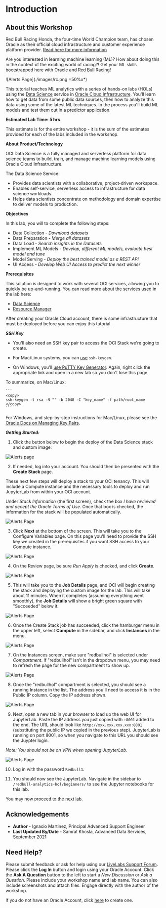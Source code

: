 # Introduction

## About this Workshop

Red Bull Racing Honda, the four-time World Champion team, has chosen Oracle as their official cloud infrastructure and customer experience platform provider. [Read here for more information](https://www.oracle.com/redbullracing/)

Are you interested in learning machine learning (ML)? How about doing this in the context of the exciting world of racing?! Get your ML skills bootstrapped here with Oracle and Red Bull Racing! 

![Alerts Page](./images/rc.png =50%x*)

This tutorial teaches ML analytics with a series of hands-on labs (HOLs) using the [Data Science](https://docs.oracle.com/en-us/iaas/data-science/using/data-science.htm) service in [Oracle Cloud Infrastructure](https://cloud.oracle.com/). You'll learn how to get data from some public data sources, then how to analyze this data using some of the latest ML techniques. In the process you'll build ML models and test them out in a predictor application.


<b> Estimated Lab Time: 5 hrs  </b>

  This estimate is for the entire workshop - it is the sum of the estimates provided for each of the labs included in the workshop.

<b> About Product/Technology </b>

  OCI Data Science is a fully managed and serverless platform for data science teams to build, train, and manage machine learning models using Oracle Cloud Infrastructure.

  The Data Science Service:

  * Provides data scientists with a collaborative, project-driven workspace.
  * Enables self-service, serverless access to infrastructure for data science workloads.
  * Helps data scientists concentrate on methodology and domain expertise to deliver models to production.



  [](youtube:WWyM432VPQY)

<b>Objectives</b>


  In this lab, you will to complete the following steps:
  * Data Collection - <i> Download datasets </i>
  * Data Preparation - <i> Merge all datasets </i>
  * Data Load - <i> Search insights in the Datasets </i>
  * Implement ML Models - <i> Develop, different ML models, evaluate best model and tune </i>
  * Model Serving - <i> Deploy the best trained model as a REST API </i>
  * UI Access - <i> Develop Web UI Access to predict the next winner </i>

<b> Prerequisites </b>

  This solution is designed to work with several OCI services, allowing you to quickly be up-and-running. You can read more about the services used in the lab here:
  * [Data Science](https://docs.oracle.com/en-us/iaas/data-science/using/data-science.htm)
  * [Resource Manager](https://docs.oracle.com/en-us/iaas/Content/ResourceManager/Concepts/landing.htm)

After creating your Oracle Cloud account, there is some infrastructure that must be deployed before you can enjoy this tutorial. 

***SSH Key***

  * You'll also need an SSH key pair to access the OCI Stack we're going to create. 

  * For Mac/Linux systems, you can [use](https://docs.oracle.com/en-us/iaas/Content/Compute/Tasks/managingkeypairs.htm#ariaid-title4) ```ssh-keygen```. 

  * On Windows, you'll [use PuTTY Key Generator](https://docs.oracle.com/en-us/iaas/Content/Compute/Tasks/managingkeypairs.htm#ariaid-title5). Again, right click the  appropriate link and open in a new tab so you don't lose this page.

  To summarize, on Mac/Linux:

    ```
    <copy>
    ssh-keygen -t rsa -N "" -b 2048 -C "key_name" -f path/root_name
    </copy>
    ``` 

  For Windows, and step-by-step instructions for Mac/Linux, please see the [Oracle Docs on Managing Key Pairs](https://docs.oracle.com/en-us/iaas/Content/Compute/Tasks/managingkeypairs.htm#Managing_Key_Pairs_on_Linux_Instances).



***Getting Started:***

1. Click the button below to begin the deploy of the Data Science stack and custom image:

  [![Alerts page](./images/deploy.jpeg " ")](https://cloud.oracle.com/resourcemanager/stacks/create?region=home&zipUrl=https://github.com/oracle-devrel/redbull-analytics-hol/releases/latest/download/redbull-analytics-hol-latest.zip)

2. If needed, log into your account. You should then be presented with the **Create Stack** page.

  These next few steps will deploy a stack to your OCI tenancy. This will include a Compute instance and the necessary tools to deploy and run JupyterLab from within your OCI account.

  Under _Stack Information_ (the first screen), check the box _I have reviewed and accept the Oracle Terms of Use_. Once that box is checked, the information for the stack will be populated automatically.

  ![Alerts Page](./images/rm-1.jpeg)

3. Click **Next** at the bottom of the screen. This will take you to the Configure Variables page. On this page you'll need to provide the SSH key we created in the prerequisites if you want SSH access to your Compute instance.

  ![Alerts Page](./images/rm-2.jpeg)

4. On the Review page, be sure _Run Apply_ is checked, and click **Create**.

  ![Alerts Page](./images/rm-3.jpeg)

5. This will take you to the **Job Details** page, and OCI will begin creating the stack and deploying the custom image for the lab. This will take about 11 minutes. When it completes (assuming everything went smoothly), the **Job Details** will show a bright green square with "Succeeded" below it.

  ![Alerts Page](./images/rm-4.jpeg)

6. Once the Create Stack job has succeeded, click the hamburger menu in the upper left, select **Compute** in the sidebar, and click **Instances** in the menu.

  ![Alerts Page](./images/rm-5.jpeg)

7. On the Instances screen, make sure "redbullhol" is selected under _Compartment_. If "redbullhol" isn't in the dropdown menu, you may need to refresh the page for the new compartment to show up.

  ![Alerts Page](./images/rm-6.jpeg)

8. Once the "redbullhol" compartment is selected, you should see a running Instance in the list. The address you'll need to access it is in the Public IP column. Copy the IP address shown.

  ![Alerts Page](./images/rm-7.jpeg)

9. Next, open a new tab in your browser to load up the web UI for JupyterLab. Paste the IP address you just copied with     ```:8001``` added to the end. The URL should look like ``` http://xxx.xxx.xxx.xxx:8001 ``` (substituting the public IP we   copied in the previous step). JupyterLab is running on port 8001, so when you navigate to this URL you should see the Juypter login.

  _Note: You should not be on VPN when opening JupyterLab_.

  ![Alerts Page](./images/rm-8.jpeg)

10. Log in with the password ```Redbull1```.

11. You should now see the JupyterLab. Navigate in the sidebar to ```/redbull-analytics-hol/beginners/``` to see the Jupyter notebooks for this lab.


You may now [proceed to the next lab](#next).


## Acknowledgements
* **Author** - Ignacio Martinez, Principal Advanced Support Engineer
* **Last Updated By/Date** - Samrat Khosla, Advanced Data Services, September 2021

## Need Help?
Please submit feedback or ask for help using our [LiveLabs Support Forum](https://community.oracle.com/tech/developers/categories/livelabsdiscussions). Please click the **Log In** button and login using your Oracle Account. Click the **Ask A Question** button to the left to start a *New Discussion* or *Ask a Question*.  Please include your workshop name and lab name.  You can also include screenshots and attach files.  Engage directly with the author of the workshop.

If you do not have an Oracle Account, click [here](https://profile.oracle.com/myprofile/account/create-account.jspx) to create one.
